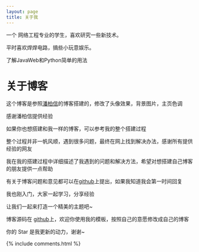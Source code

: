 ```yaml
---
layout: page
title: 关于我 
---
```


一个 网络工程专业的学生，喜欢研究一些新技术。

平时喜欢焊焊电路，搞些小玩意娱乐。

了解JavaWeb和Python简单的用法

# 关于博客

这个博客是参照[潘柏信](http://baixin.io:8000/)的博客搭建的，修改了头像效果，背景图片，主页色调

感谢潘柏信提供经验

如果你也想搭建和我一样的博客，可以参考我的整个搭建过程

整个过程并非一帆风顺，遇到很多问题，最终在网上找到解决办法，感谢所有提供经验的网友

我在我的搭建过程中详细描述了我遇到的问题和解决方法，希望对想搭建自己博客的朋友提供一点帮助

有关于博客问题和意见都可以在[github](https://github.com/sslogan666/sslogan666.github.io)上提出，如果我知道我会第一时间回复

我也刚入门，大家一起学习，分享经验

让我们一起来打造一个精美的主题吧~ 

博客源码在 [github](https://github.com/sslogan666/sslogan666.github.io)上，欢迎你使用我的模板，按照自己的意愿修改成自己的博客

你的 Star 是我更新的动力，谢谢~

<p> 

<p> 

<p> 


{% include comments.html %}

